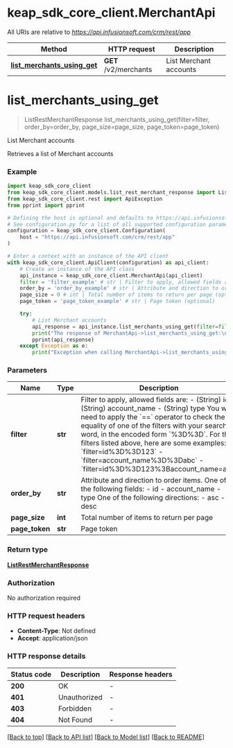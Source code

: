 # keap_sdk_core_client.MerchantApi

All URIs are relative to *https://api.infusionsoft.com/crm/rest/app*

Method | HTTP request | Description
------------- | ------------- | -------------
[**list_merchants_using_get**](MerchantApi.md#list_merchants_using_get) | **GET** /v2/merchants | List Merchant accounts


# **list_merchants_using_get**
> ListRestMerchantResponse list_merchants_using_get(filter=filter, order_by=order_by, page_size=page_size, page_token=page_token)

List Merchant accounts

Retrieves a list of Merchant accounts

### Example


```python
import keap_sdk_core_client
from keap_sdk_core_client.models.list_rest_merchant_response import ListRestMerchantResponse
from keap_sdk_core_client.rest import ApiException
from pprint import pprint

# Defining the host is optional and defaults to https://api.infusionsoft.com/crm/rest/app
# See configuration.py for a list of all supported configuration parameters.
configuration = keap_sdk_core_client.Configuration(
    host = "https://api.infusionsoft.com/crm/rest/app"
)

# Enter a context with an instance of the API client
with keap_sdk_core_client.ApiClient(configuration) as api_client:
    # Create an instance of the API class
    api_instance = keap_sdk_core_client.MerchantApi(api_client)
    filter = 'filter_example' # str | Filter to apply, allowed fields are: - (String) id - (String) account_name - (String) type You will need to apply the `==` operator to check the equality of one of the filters with your searched word, in the encoded form `%3D%3D`. For the filters listed above, here are some examples: - `filter=id%3D%3D123` - `filter=account_name%3D%3Dabc` - `filter=id%3D%3D123%3Baccount_name=abc` (optional)
    order_by = 'order_by_example' # str | Attribute and direction to order items. One of the following fields: - id - account_name - type One of the following directions: - asc - desc (optional)
    page_size = 0 # int | Total number of items to return per page (optional)
    page_token = 'page_token_example' # str | Page token (optional)

    try:
        # List Merchant accounts
        api_response = api_instance.list_merchants_using_get(filter=filter, order_by=order_by, page_size=page_size, page_token=page_token)
        print("The response of MerchantApi->list_merchants_using_get:\n")
        pprint(api_response)
    except Exception as e:
        print("Exception when calling MerchantApi->list_merchants_using_get: %s\n" % e)
```


### Parameters


Name | Type | Description  | Notes
------------- | ------------- | ------------- | -------------
 **filter** | **str**| Filter to apply, allowed fields are: - (String) id - (String) account_name - (String) type You will need to apply the &#x60;&#x3D;&#x3D;&#x60; operator to check the equality of one of the filters with your searched word, in the encoded form &#x60;%3D%3D&#x60;. For the filters listed above, here are some examples: - &#x60;filter&#x3D;id%3D%3D123&#x60; - &#x60;filter&#x3D;account_name%3D%3Dabc&#x60; - &#x60;filter&#x3D;id%3D%3D123%3Baccount_name&#x3D;abc&#x60; | [optional] 
 **order_by** | **str**| Attribute and direction to order items. One of the following fields: - id - account_name - type One of the following directions: - asc - desc | [optional] 
 **page_size** | **int**| Total number of items to return per page | [optional] 
 **page_token** | **str**| Page token | [optional] 

### Return type

[**ListRestMerchantResponse**](ListRestMerchantResponse.md)

### Authorization

No authorization required

### HTTP request headers

 - **Content-Type**: Not defined
 - **Accept**: application/json

### HTTP response details

| Status code | Description | Response headers |
|-------------|-------------|------------------|
**200** | OK |  -  |
**401** | Unauthorized |  -  |
**403** | Forbidden |  -  |
**404** | Not Found |  -  |

[[Back to top]](#) [[Back to API list]](../README.md#documentation-for-api-endpoints) [[Back to Model list]](../README.md#documentation-for-models) [[Back to README]](../README.md)

